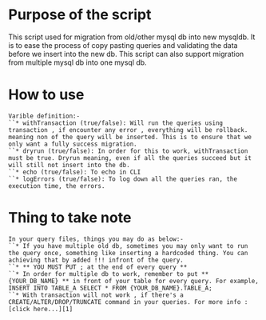 # Purpose of the script
This script used for migration from old/other mysql db into new mysqldb. It is to ease the process of copy pasting queries and validating the data before we insert into the new db. This script can also support migration from multiple mysql db into one mysql db.

# How to use
```
Varible definition:-
``* withTransaction (true/false): Will run the queries using transaction , if encounter any error , everything will be rollback. meaning non of the query will be inserted. This is to ensure that we only want a fully success migration.
``* dryrun (true/false): In order for this to work, withTransaction must be true. Dryrun meaning, even if all the queries succeed but it will still not insert into the db.
``* echo (true/false): To echo in CLI 
``* logErrors (true/false): To log down all the queries ran, the execution time, the errors.
```

# Thing to take note
```
In your query files, things you may do as below:-
``* If you have multiple old db, sometimes you may only want to run the query once, something like inserting a hardcoded thing. You can achieving that by added !!! infront of the query.
``* ** YOU MUST PUT ; at the end of every query **
``* In order for multiple db to work, remember to put ** {YOUR_DB_NAME} ** in front of your table for every query. For example, INSERT INTO TABLE_A SELECT * FROM {YOUR_DB_NAME}.TABLE_A;
``* With transaction will not work , if there's a CREATE/ALTER/DROP/TRUNCATE command in your queries. For more info : [click here...][1]
```

[1]: https://dev.mysql.com/doc/refman/8.0/en/cannot-roll-back.html#:~:text=Some%20statements%20cannot%20be%20rolled,alter%20tables%20or%20stored%20routines.
